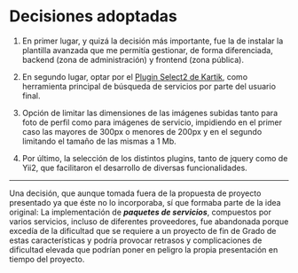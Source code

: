 # Decisiones adoptadas

1. En primer lugar, y quizá la decisión más importante, fue la de instalar la plantilla avanzada que me permitía gestionar, de forma diferenciada, backend (zona de administración) y frontend (zona pública).

2. En segundo lugar, optar por el [Plugin Select2 de Kartik](http://demos.krajee.com/widget-details/select2), como herramienta principal de búsqueda de servicios por parte del usuario final.

3. Opción de limitar las dimensiones de las imágenes subidas tanto para foto de perfil como para imágenes de servicio, impidiendo en el primer caso las mayores de 300px o menores de 200px y en el segundo limitando el tamaño de las mismas a 1 Mb.

4. Por último, la selección de los distintos plugins, tanto de jquery como de Yii2, que facilitaron el desarrollo de diversas funcionalidades.



***

Una decisión, que aunque tomada fuera de la propuesta de proyecto presentado ya que éste no lo incorporaba, sí que formaba parte de la idea original: La implementación de ***paquetes de servicios***, compuestos  por varios servicios, incluso de diferentes proveedores, fue abandonada porque excedía de la dificultad que se requiere a un proyecto de fin de Grado de estas características y podría provocar retrasos y complicaciones de dificultad elevada que podrían poner en peligro la propia presentación en tiempo del proyecto.
